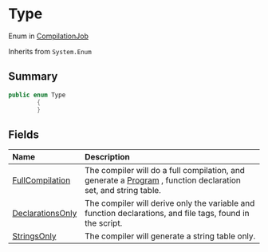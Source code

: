 # Type

Enum in [CompilationJob](/api/csharp/yarn.compiler.compilationjob.md)

Inherits from `System.Enum`

## Summary



```csharp
public enum Type
        {
        }
```

## Fields

|Name|Description|
|:---|:---|
|[FullCompilation](/api/csharp/yarn.compiler.compilationjob.type.fullcompilation.md)|The compiler will do a full compilation, and generate a  <a href="yarn.program.md">Program</a> , function declaration set, and string table.|
|[DeclarationsOnly](/api/csharp/yarn.compiler.compilationjob.type.declarationsonly.md)|The compiler will derive only the variable and function declarations, and file tags, found in the script.|
|[StringsOnly](/api/csharp/yarn.compiler.compilationjob.type.stringsonly.md)|The compiler will generate a string table only.|

